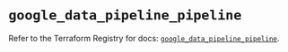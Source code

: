 # `google_data_pipeline_pipeline`

Refer to the Terraform Registry for docs: [`google_data_pipeline_pipeline`](https://registry.terraform.io/providers/hashicorp/google/5.24.0/docs/resources/data_pipeline_pipeline).
